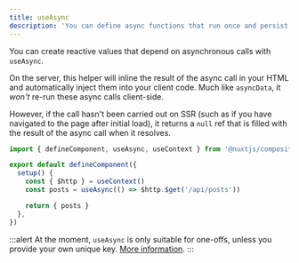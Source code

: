 ```yaml
---
title: useAsync
description: 'You can define async functions that run once and persist the data on client-side.'
---
```


You can create reactive values that depend on asynchronous calls with `useAsync`.

On the server, this helper will inline the result of the async call in your HTML and automatically inject them into your client code. Much like `asyncData`, it _won't_ re-run these async calls client-side.

However, if the call hasn't been carried out on SSR (such as if you have navigated to the page after initial load), it returns a `null` ref that is filled with the result of the async call when it resolves.

```ts
import { defineComponent, useAsync, useContext } from '@nuxtjs/composition-api'

export default defineComponent({
  setup() {
    const { $http } = useContext()
    const posts = useAsync(() => $http.$get('/api/posts'))

    return { posts }
  },
})
```

:::alert
At the moment, `useAsync` is only suitable for one-offs, unless you provide your own unique key. [More information](/getting-started/gotchas#keyed-functions).
:::
